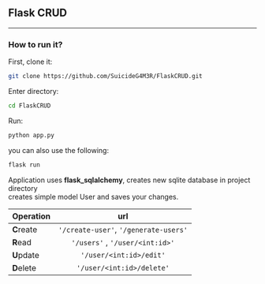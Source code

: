 ## Flask CRUD

---

### How to run it?

First, clone it:

```bash
git clone https://github.com/SuicideG4M3R/FlaskCRUD.git
```

Enter directory:

```bash
cd FlaskCRUD
```

Run:

```bash
python app.py
```

you can also use the following:

```bash
flask run
```

Application uses **flask_sqlalchemy**, creates new sqlite database in project directory\
creates simple model User and saves your changes.

| Operation  |                      url                      |
|:-----------|:---------------------------------------------:|
| **C**reate | ```'/create-user'```, ```'/generate-users'``` |
| **R**ead   |    ```'/users'``` , ```'/user/<int:id>'```    |
| **U**pdate |          ```'/user/<int:id>/edit'```          |
| **D**elete |         ```'/user/<int:id>/delete'```         |

